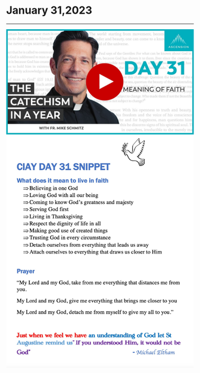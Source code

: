 # January 31,2023
---

[![The Meaning of Faith](https://raw.githubusercontent.com/fernal73/CIAY/main/January/jpgs/Day031.jpg)](https://youtu.be/ky3TDjcGGGs "The Meaning of Faith")
![Day 31 Snippet](https://github.com/fernal73/CIAY/blob/main/January/jpgs/Day31Snippet.jpg?raw=true)
